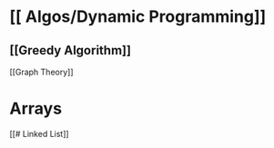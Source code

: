 


# [[ Algos/Dynamic Programming]]

## [[Greedy Algorithm]]

[[Graph Theory]] 

# Arrays

[[# Linked List]]
